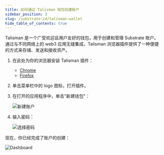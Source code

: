 ```yaml
---
title: 如何通过 Talisman 钱包创建账户
sidebar_position: 3
slug: /substrate-id/talisman-wallet
hide_table_of_contents: true
---
```


Talisman 是一个广受欢迎且用户友好的钱包，用于创建和管理 Substrate 账户。通过与不同网络上的 web3 应用无缝集成，Talisman 浏览器插件提供了一种便捷的方式来存储、发送和接收资产。

1. 在此处为你的浏览器安装 Talisman 插件：

    - [Chrome](https://chrome.google.com/webstore/detail/talisman-polkadot-wallet/fijngjgcjhjmmpcmkeiomlglpeiijkld)
    - [Firefox](https://addons.mozilla.org/en-US/firefox/addon/talisman-wallet-extension/)

2. 单击菜单栏中的 logo 图标，打开插件。

3. 在打开的应用程序中，单击"新建钱包"：

    ![新建账户](/img/02/talisman-new-account.png)

4. 输入密码：

    ![选择密码](/img/02/talisman-choose-password.png)

现在，你已经完成了账户的创建：

![Dashboard](/img/02/talisman-dashboard.png)
